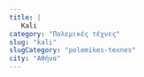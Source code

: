 ```yaml
---
title: |
   Kali
category: "Πολεμικές τέχνες"
slug: "kali"
slugCategory: "polemikes-texnes"
city: "Αθήνα"
---
```


